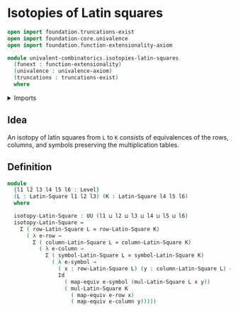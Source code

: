 # Isotopies of Latin squares

```agda
open import foundation.truncations-exist
open import foundation-core.univalence
open import foundation.function-extensionality-axiom

module univalent-combinatorics.isotopies-latin-squares
  (funext : function-extensionality)
  (univalence : univalence-axiom)
  (truncations : truncations-exist)
  where
```

<details><summary>Imports</summary>

```agda
open import foundation.dependent-pair-types
open import foundation.equivalences funext
open import foundation.identity-types funext
open import foundation.universe-levels

open import univalent-combinatorics.latin-squares funext univalence truncations
```

</details>

## Idea

An isotopy of latin squares from `L` to `K` consists of equivalences of the
rows, columns, and symbols preserving the multiplication tables.

## Definition

```agda
module _
  {l1 l2 l3 l4 l5 l6 : Level}
  (L : Latin-Square l1 l2 l3) (K : Latin-Square l4 l5 l6)
  where

  isotopy-Latin-Square : UU (l1 ⊔ l2 ⊔ l3 ⊔ l4 ⊔ l5 ⊔ l6)
  isotopy-Latin-Square =
    Σ ( row-Latin-Square L ≃ row-Latin-Square K)
      ( λ e-row →
        Σ ( column-Latin-Square L ≃ column-Latin-Square K)
          ( λ e-column →
            Σ ( symbol-Latin-Square L ≃ symbol-Latin-Square K)
              ( λ e-symbol →
                ( x : row-Latin-Square L) (y : column-Latin-Square L) →
                Id
                  ( map-equiv e-symbol (mul-Latin-Square L x y))
                  ( mul-Latin-Square K
                    ( map-equiv e-row x)
                    ( map-equiv e-column y)))))
```

